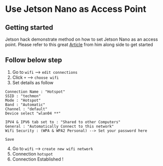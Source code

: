 # Use Jetson Nano as Access Point

## Getting started

Jetson hack demonstrate method on how to set Jetson Nano as an access point. Please
refer to this great [Article](https://jetsonhacks.com/2021/10/05/wi-fi-hotspot-setup-nvidia-jetson-developer-kits/) from him
along side to get started

## Follow below step
1. Go to `wifi` -->  `edit connections`
2. Click `+` --> `choose wifi`
3. Set details as follow
```
Connection Name : "Hotspot"
SSID : "techmon"
Mode : "Hotspot"
Band : "Automatic"
Channel : "default"
Device select "wlan04 **"

IPV4 & IPV6 tab set to : "Shared to other Computers"
General : "Automatically Connect to this network"
Wifi Security : (WPA & WPA2 Personal) --> Set your password here

Save
```

4. Go to `wifi` --> `create new wifi network `
5. Connection `hotspot`
6. Connection Established !
